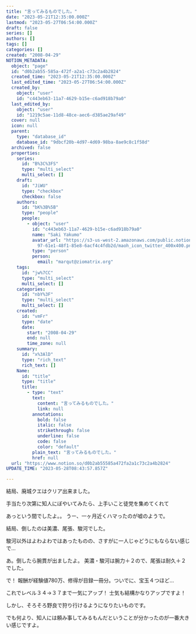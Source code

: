 ```yaml
---
title: "言ってみるものでした。"
date: "2023-05-21T12:35:00.000Z"
lastmod: "2023-05-27T06:54:00.000Z"
draft: false
series: []
authors: []
tags: []
categories: []
created: "2008-04-29"
NOTION_METADATA:
  object: "page"
  id: "d0b2ab55-585a-472f-a2a1-c73c2a4b2824"
  created_time: "2023-05-21T12:35:00.000Z"
  last_edited_time: "2023-05-27T06:54:00.000Z"
  created_by:
    object: "user"
    id: "c443eb63-11a7-4629-b15e-c6ad918b79a0"
  last_edited_by:
    object: "user"
    id: "1219c5ae-11d8-48ce-aec6-d385ae29af49"
  cover: null
  icon: null
  parent:
    type: "database_id"
    database_id: "9dbcf20b-4d97-4d69-98ba-8ae9c8c1f58d"
  archived: false
  properties:
    series:
      id: "B%3C%3FS"
      type: "multi_select"
      multi_select: []
    draft:
      id: "JiWU"
      type: "checkbox"
      checkbox: false
    authors:
      id: "bK%3B%5B"
      type: "people"
      people:
        - object: "user"
          id: "c443eb63-11a7-4629-b15e-c6ad918b79a0"
          name: "Saki Yakumo"
          avatar_url: "https://s3-us-west-2.amazonaws.com/public.notion-static.com/3ad1c4\
            97-61e1-48f1-85e8-6acf4c4fdb2d/maoh_icon_twitter_400x400.png"
          type: "person"
          person:
            email: "marqut@ziomatrix.org"
    tags:
      id: "jw%7CC"
      type: "multi_select"
      multi_select: []
    categories:
      id: "nbY%3F"
      type: "multi_select"
      multi_select: []
    created:
      id: "vmFr"
      type: "date"
      date:
        start: "2008-04-29"
        end: null
        time_zone: null
    summary:
      id: "x%3AlD"
      type: "rich_text"
      rich_text: []
    Name:
      id: "title"
      type: "title"
      title:
        - type: "text"
          text:
            content: "言ってみるものでした。"
            link: null
          annotations:
            bold: false
            italic: false
            strikethrough: false
            underline: false
            code: false
            color: "default"
          plain_text: "言ってみるものでした。"
          href: null
  url: "https://www.notion.so/d0b2ab55585a472fa2a1c73c2a4b2824"
UPDATE_TIME: "2023-05-28T08:43:57.857Z"

---
```

<link rel="stylesheet" href="https://cdn.jsdelivr.net/npm/katex@0.16.2/dist/katex.min.css" integrity="sha384-bYdxxUwYipFNohQlHt0bjN/LCpueqWz13HufFEV1SUatKs1cm4L6fFgCi1jT643X" crossorigin="anonymous">


結局、廃城クエはクリア出来ました。


手当たり次第に知人にぼやいてみたら、上手いこと徒党を集めてくれて


あっという間でしたよ。。 うー、一ヶ月近くハマったのが嘘のようで。


結局、倒したのは美濃、尾張、駿河でした。


駿河以外はよわよわではあったものの、さすがに一人じゃどうにもならない感じで…


あ。倒したら腕貫が出ましたよ。 美濃・駿河は腕力＋２ので、尾張は耐久＋２でした。


で！ 報酬が経験値780万、修得が目録一冊分。ついでに、宝玉４つほど…


これでレベル３４→３７まで一気にアップ！ 士気も結構かなりアップですよ！


しかし、そろそろ野良で狩り行けるようになりたいものです。


でも何より、知人には頼み事してみるもんだということが分かったのが一番大きい感じですよ。

